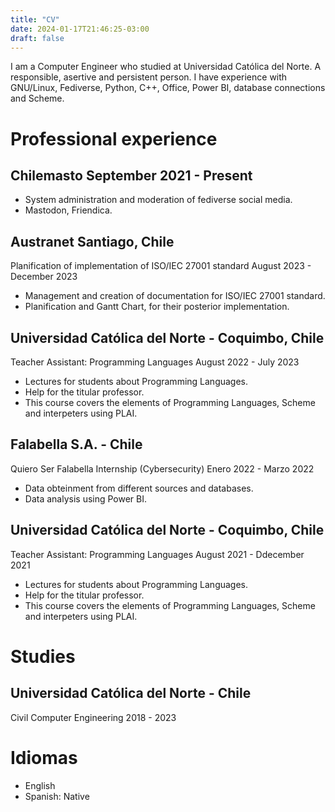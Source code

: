 ```yaml
---
title: "CV"
date: 2024-01-17T21:46:25-03:00
draft: false
---
```


I am a Computer Engineer who studied at Universidad Católica del Norte. A responsible, asertive and persistent
person. I have experience with GNU/Linux, Fediverse, Python, C++, Office, Power BI, database connections
and Scheme.

# Professional experience

## Chilemasto  September 2021 - Present
-  System administration and moderation of fediverse social media.
-  Mastodon, Friendica.

## Austranet  Santiago, Chile
Planification of implementation of ISO/IEC 27001 standard  August 2023 - December 2023
-  Management and creation of documentation for ISO/IEC 27001 standard.
-  Planification and Gantt Chart, for their posterior implementation.

## Universidad Católica del Norte - Coquimbo, Chile
Teacher Assistant: Programming Languages  August 2022 - July 2023
-  Lectures for students about Programming Languages.
-  Help for the titular professor.
-  This course covers the elements of Programming Languages, Scheme and interpeters using PLAI.

## Falabella S.A. - Chile
Quiero Ser Falabella Internship (Cybersecurity)  Enero 2022 - Marzo 2022
-  Data obteinment from different sources and databases.
-  Data analysis using Power BI.

## Universidad Católica del Norte - Coquimbo, Chile
Teacher Assistant: Programming Languages  August 2021 - Ddecember 2021
-  Lectures for students about Programming Languages.
-  Help for the titular professor.
-  This course covers the elements of Programming Languages, Scheme and interpeters using PLAI.

# Studies
## Universidad Católica del Norte - Chile
Civil Computer Engineering  2018 - 2023

# Idiomas
- English
- Spanish: Native
